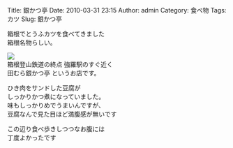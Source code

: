Title: 銀かつ亭
Date: 2010-03-31 23:15
Author: admin
Category: 食べ物
Tags: カツ
Slug: 銀かつ亭

箱根でとうふカツを食べてきました  
箱根名物らしい。

[![](http://farm3.static.flickr.com/2731/4478525129_3bf9a9efb5_m.jpg)](http://www.flickr.com/photos/46200029@N06/4478525129/)  
箱根登山鉄道の終点 強羅駅のすぐ近く  
田むら銀かつ亭 というお店です。

ひき肉をサンドした豆腐が  
しっかりかつ煮になっていました。  
味もしっかりめでうまいんですが、  
豆腐なんで見た目ほど満腹感が無いです

この辺り食べ歩きしつつなお腹には  
丁度よかったです
